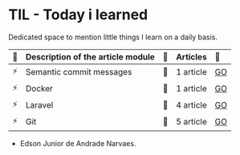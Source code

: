 # TIL - Today i learned
Dedicated space to mention little things I learn on a daily basis.


|   :pencil:                | Description of the article module             | :checkered_flag:             | Articles                  | :rocket:                   |
|:--------------------------|:----------------------------------------------|:---------------------------|:----------------------------|:---------------------------|
| :zap:                     | Semantic commit messages                      | :bookmark:                 | 1 article                   |[GO](https://github.com/edsonjuniornarvaes/til/tree/master/semantic-commit-messages) 
| :zap:                     | Docker                                        | :bookmark:                 | 1 article                   |[GO](https://github.com/edsonjuniornarvaes/til/tree/master/docker) 
| :zap:                     | Laravel                                       | :bookmark:                 | 4 article                   |[GO](https://github.com/edsonjuniornarvaes/til/tree/master/laravel)
| :zap:                     | Git                                           | :bookmark:                 | 5 article                   |[GO](https://github.com/edsonjuniornarvaes/til/tree/master/git)

- Edson Junior de Andrade Narvaes.
